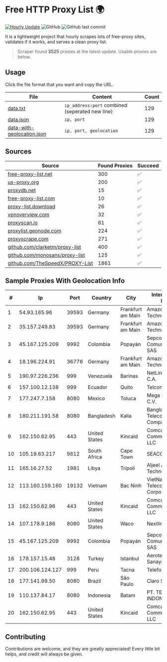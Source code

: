 
# Free HTTP Proxy List 🌍

[![Hourly Update](https://github.com/mertguvencli/http-proxy-list/actions/workflows/main.yml/badge.svg?branch=main)](https://github.com/mertguvencli/http-proxy-list/actions/workflows/main.yml)
![GitHub](https://img.shields.io/github/license/mertguvencli/http-proxy-list)
![GitHub last commit](https://img.shields.io/github/last-commit/mertguvencli/http-proxy-list)

It is a lightweight project that hourly scrapes lots of free-proxy sites, validates if it works, and serves a clean proxy list.


> Scraper found **3525** proxies at the latest update. Usable proxies are below.

## Usage

Click the file format that you want and copy the URL.


|File|Content|Count|
|----|-------|-----|
|[data.txt](https://raw.githubusercontent.com/mertguvencli/http-proxy-list/main/proxy-list/data.txt)|`ip_address:port` combined (seperated new line)|129|
|[data.json](https://raw.githubusercontent.com/mertguvencli/http-proxy-list/main/proxy-list/data.json)|`ip, port`|129|
|[data-with-geolocation.json](https://raw.githubusercontent.com/mertguvencli/http-proxy-list/main/proxy-list/data-with-geolocation.json)|`ip, port, geolocation`|129|

## Sources

|Source|Found Proxies|Succeed|
|------|-------------|-------|
|[free-proxy-list.net](https://free-proxy-list.net)|300|✅|
|[us-proxy.org](https://www.us-proxy.org)|200|✅|
|[proxydb.net](http://proxydb.net)|15|✅|
|[free-proxy-list.com](https://free-proxy-list.com/?page=&port=&type%5B%5D=http&type%5B%5D=https&up_time=0&search=Search)|10|✅|
|[proxy-list.download](https://www.proxy-list.download/HTTP)|26|✅|
|[vpnoverview.com](https://vpnoverview.com/privacy/anonymous-browsing/free-proxy-servers)|32|✅|
|[proxyscan.io](https://www.proxyscan.io)|61|✅|
|[proxylist.geonode.com](https://proxylist.geonode.com/api/proxy-list?limit=300&page=1&sort_by=lastChecked&sort_type=desc&protocols=http,https)|224|✅|
|[proxyscrape.com](https://api.proxyscrape.com/v2/?request=displayproxies&protocol=http&timeout=10000&country=all&ssl=all&anonymity=all)|271|✅|
|[github.com/clarketm/proxy-list](https://raw.githubusercontent.com/clarketm/proxy-list/master/proxy-list-raw.txt)|400|✅|
|[github.com/monosans/proxy-list](https://raw.githubusercontent.com/monosans/proxy-list/main/proxies/http.txt)|125|✅|
|[github.com/TheSpeedX/PROXY-List](https://raw.githubusercontent.com/TheSpeedX/PROXY-List/master/http.txt)|1861|✅|


## Sample Proxies With Geolocation Info

|#|Ip|Port|Country|City|Internet Service Provider|
|-|--|----|-------|----|-------------------------|
|1|54.93.165.96|39593|Germany|Frankfurt am Main|Amazon Technologies Inc.|
|2|35.157.249.83|39593|Germany|Frankfurt am Main|Amazon Technologies Inc.|
|3|45.167.125.209|9992|Colombia|Popayán|Sepcom Comunicaciones SAS|
|4|18.196.224.91|36776|Germany|Frankfurt am Main|Amazon Technologies Inc.|
|5|190.97.226.236|999|Venezuela|Barinas|NetLink América C.A.|
|6|157.100.12.138|999|Ecuador|Quito|Telconet S.A|
|7|177.247.7.158|8080|Mexico|Toluca|Mega Cable, S.A. de C.V.|
|8|180.211.191.58|8080|Bangladesh|Kalia|Bangladesh Telecommunications Company Ltd.|
|9|162.150.62.95|443|United States|Kincaid|Comcast Cable Communications, LLC|
|10|105.19.63.217|9812|South Africa|Cape Town|SEACOM Limited|
|11|165.16.27.52|1981|Libya|Tripoli|Aljeel Aljadeed For Technology|
|12|113.160.159.160|19132|Vietnam|Bac Ninh|VietNam Post and Telecom Corporation|
|13|162.150.62.96|443|United States|Kincaid|Comcast Cable Communications, LLC|
|14|107.178.9.186|8080|United States|Waco|Nextlink Broadband|
|15|45.167.125.209|9992|Colombia|Popayán|Sepcom Comunicaciones SAS|
|16|178.157.15.48|3128|Turkey|Istanbul|Aerotek Bilisim Sanayi ve Ticaret|
|17|200.106.124.127|999|Peru|Tacna|Telefonica del Peru|
|18|177.141.99.50|8080|Brazil|São Paulo|Claro S.A.|
|19|110.137.84.17|8080|Indonesia|Batam|PT. TELKOM INDONESIA|
|20|162.150.62.95|443|United States|Kincaid|Comcast Cable Communications, LLC|



## Contributing

Contributions are welcome, and they are greatly appreciated! Every
little bit helps, and credit will always be given.


